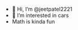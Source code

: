 - 👋 Hi, I’m @jeetpatel2221
- 👀 I’m interested in cars
- Math is kinda fun
<!---
jeetpatel2221/jeetpatel2221 is a ✨ special ✨ repository because its `README.md` (this file) appears on your GitHub profile.
You can click the Preview link to take a look at your changes.
--->

